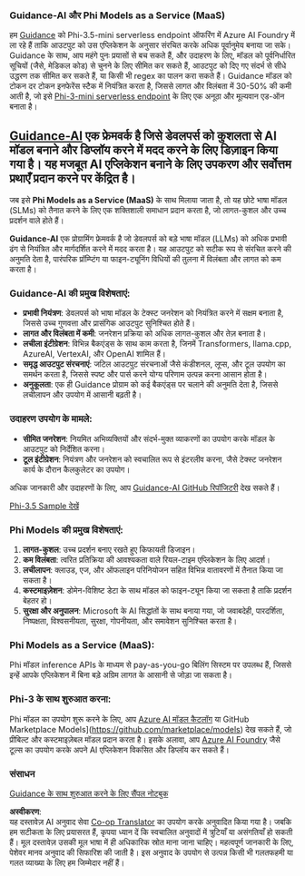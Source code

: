 <!--
CO_OP_TRANSLATOR_METADATA:
{
  "original_hash": "bd049872f37c3079c87d4fe17109cea0",
  "translation_date": "2025-05-08T06:15:33+00:00",
  "source_file": "md/01.Introduction/01/01.Guidance.md",
  "language_code": "hi"
}
-->
### Guidance-AI और Phi Models as a Service (MaaS)
हम [Guidance](https://github.com/guidance-ai/guidance) को Phi-3.5-mini serverless endpoint ऑफरिंग में Azure AI Foundry में ला रहे हैं ताकि आउटपुट को उस एप्लिकेशन के अनुसार संरचित करके अधिक पूर्वानुमेय बनाया जा सके। Guidance के साथ, आप महंगे पुनः प्रयासों से बच सकते हैं, और उदाहरण के लिए, मॉडल को पूर्वनिर्धारित सूचियों (जैसे, मेडिकल कोड) से चुनने के लिए सीमित कर सकते हैं, आउटपुट को दिए गए संदर्भ से सीधे उद्धरण तक सीमित कर सकते हैं, या किसी भी regex का पालन करा सकते हैं। Guidance मॉडल को टोकन दर टोकन इनफेरेंस स्टैक में नियंत्रित करता है, जिससे लागत और विलंबता में 30-50% की कमी आती है, जो इसे [Phi-3-mini serverless endpoint](https://aka.ms/try-phi3.5mini) के लिए एक अनूठा और मूल्यवान एड-ऑन बनाता है।

## [**Guidance-AI**](https://github.com/guidance-ai/guidance) एक फ्रेमवर्क है जिसे डेवलपर्स को कुशलता से AI मॉडल बनाने और डिप्लॉय करने में मदद करने के लिए डिज़ाइन किया गया है। यह मजबूत AI एप्लिकेशन बनाने के लिए उपकरण और सर्वोत्तम प्रथाएँ प्रदान करने पर केंद्रित है।

जब इसे **Phi Models as a Service (MaaS)** के साथ मिलाया जाता है, तो यह छोटे भाषा मॉडल (SLMs) को तैनात करने के लिए एक शक्तिशाली समाधान प्रदान करता है, जो लागत-कुशल और उच्च प्रदर्शन वाले होते हैं।

**Guidance-AI** एक प्रोग्रामिंग फ्रेमवर्क है जो डेवलपर्स को बड़े भाषा मॉडल (LLMs) को अधिक प्रभावी ढंग से नियंत्रित और मार्गदर्शित करने में मदद करता है। यह आउटपुट को सटीक रूप से संरचित करने की अनुमति देता है, पारंपरिक प्रॉम्प्टिंग या फाइन-ट्यूनिंग विधियों की तुलना में विलंबता और लागत को कम करता है।

### Guidance-AI की प्रमुख विशेषताएं:
- **प्रभावी नियंत्रण**: डेवलपर्स को भाषा मॉडल के टेक्स्ट जनरेशन को नियंत्रित करने में सक्षम बनाता है, जिससे उच्च गुणवत्ता और प्रासंगिक आउटपुट सुनिश्चित होते हैं।
- **लागत और विलंबता में कमी**: जनरेशन प्रक्रिया को अधिक लागत-कुशल और तेज़ बनाता है।
- **लचीला इंटीग्रेशन**: विभिन्न बैकएंड्स के साथ काम करता है, जिनमें Transformers, llama.cpp, AzureAI, VertexAI, और OpenAI शामिल हैं।
- **समृद्ध आउटपुट संरचनाएं**: जटिल आउटपुट संरचनाओं जैसे कंडीशनल, लूप्स, और टूल उपयोग का समर्थन करता है, जिससे स्पष्ट और पार्स करने योग्य परिणाम उत्पन्न करना आसान होता है।
- **अनुकूलता**: एक ही Guidance प्रोग्राम को कई बैकएंड्स पर चलाने की अनुमति देता है, जिससे लचीलापन और उपयोग में आसानी बढ़ती है।

### उदाहरण उपयोग के मामले:
- **सीमित जनरेशन**: नियमित अभिव्यक्तियों और संदर्भ-मुक्त व्याकरणों का उपयोग करके मॉडल के आउटपुट को निर्देशित करना।
- **टूल इंटीग्रेशन**: नियंत्रण और जनरेशन को स्वचालित रूप से इंटरलीव करना, जैसे टेक्स्ट जनरेशन कार्य के दौरान कैलकुलेटर का उपयोग।

अधिक जानकारी और उदाहरणों के लिए, आप [Guidance-AI GitHub रिपॉजिटरी](https://github.com/guidance-ai/guidance) देख सकते हैं।

[Phi-3.5 Sample देखें](../../../../../code/01.Introduce/guidance.ipynb)

### Phi Models की प्रमुख विशेषताएं:
1. **लागत-कुशल**: उच्च प्रदर्शन बनाए रखते हुए किफायती डिजाइन।
2. **कम विलंबता**: त्वरित प्रतिक्रिया की आवश्यकता वाले रियल-टाइम एप्लिकेशन के लिए आदर्श।
3. **लचीलापन**: क्लाउड, एज, और ऑफलाइन परिनियोजन सहित विभिन्न वातावरणों में तैनात किया जा सकता है।
4. **कस्टमाइज़ेशन**: डोमेन-विशिष्ट डेटा के साथ मॉडल को फाइन-ट्यून किया जा सकता है ताकि प्रदर्शन बेहतर हो।
5. **सुरक्षा और अनुपालन**: Microsoft के AI सिद्धांतों के साथ बनाया गया, जो जवाबदेही, पारदर्शिता, निष्पक्षता, विश्वसनीयता, सुरक्षा, गोपनीयता, और समावेशन सुनिश्चित करता है।

### Phi Models as a Service (MaaS):
Phi मॉडल inference APIs के माध्यम से pay-as-you-go बिलिंग सिस्टम पर उपलब्ध हैं, जिससे इन्हें आपके एप्लिकेशन में बिना बड़े अग्रिम लागत के आसानी से जोड़ा जा सकता है।

### Phi-3 के साथ शुरुआत करना:
Phi मॉडल का उपयोग शुरू करने के लिए, आप [Azure AI मॉडल कैटलॉग](https://ai.azure.com/explore/models) या GitHub Marketplace Models](https://github.com/marketplace/models) देख सकते हैं, जो प्रीबिल्ट और कस्टमाइज़ेबल मॉडल प्रदान करता है। इसके अलावा, आप [Azure AI Foundry](https://ai.azure.com) जैसे टूल्स का उपयोग करके अपने AI एप्लिकेशन विकसित और डिप्लॉय कर सकते हैं।

### संसाधन
[Guidance के साथ शुरुआत करने के लिए सैंपल नोटबुक](../../../../../code/01.Introduce/guidance.ipynb)

**अस्वीकरण**:  
यह दस्तावेज़ AI अनुवाद सेवा [Co-op Translator](https://github.com/Azure/co-op-translator) का उपयोग करके अनुवादित किया गया है। जबकि हम सटीकता के लिए प्रयासरत हैं, कृपया ध्यान दें कि स्वचालित अनुवादों में त्रुटियाँ या असंगतियाँ हो सकती हैं। मूल दस्तावेज़ उसकी मूल भाषा में ही अधिकारिक स्रोत माना जाना चाहिए। महत्वपूर्ण जानकारी के लिए, पेशेवर मानव अनुवाद की सिफारिश की जाती है। इस अनुवाद के उपयोग से उत्पन्न किसी भी गलतफहमी या गलत व्याख्या के लिए हम जिम्मेदार नहीं हैं।